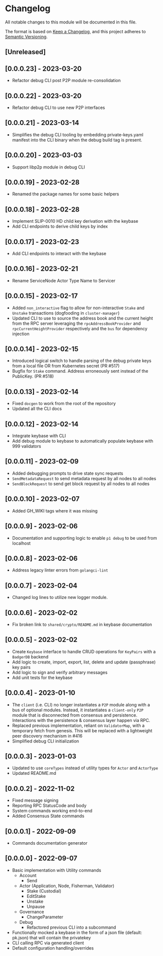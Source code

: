 # Changelog

All notable changes to this module will be documented in this file.

The format is based on [Keep a Changelog](https://keepachangelog.com/en/1.0.0/),
and this project adheres to [Semantic Versioning](https://semver.org/spec/v2.0.0.html).

## [Unreleased]

## [0.0.0.23] - 2023-03-20

- Refactor debug CLI post P2P module re-consolidation

## [0.0.0.22] - 2023-03-20

- Refactor debug CLI to use new P2P interfaces

## [0.0.0.21] - 2023-03-14

- Simplifies the debug CLI tooling by embedding private-keys.yaml manifest
  into the CLI binary when the debug build tag is present.

## [0.0.0.20] - 2023-03-03

- Support libp2p module in debug CLI

## [0.0.0.19] - 2023-02-28

- Renamed the package names for some basic helpers

## [0.0.0.18] - 2023-02-28

- Implement SLIP-0010 HD child key derivation with the keybase
- Add CLI endpoints to derive child keys by index

## [0.0.0.17] - 2023-02-23

- Add CLI endpoints to interact with the keybase

## [0.0.0.16] - 2023-02-21

- Rename ServiceNode Actor Type Name to Servicer

## [0.0.0.15] - 2023-02-17

- Added `non_interactive` flag to allow for non-interactive `Stake` and `Unstake` transactions (dogfooding in `cluster-manager`)
- Updated CLI to use to source the address book and the current height from the RPC server leveraging the `rpcAddressBookProvider` and `rpcCurrentHeightProvider` respectively and the `bus` for dependency injection

## [0.0.0.14] - 2023-02-15

- Introduced logical switch to handle parsing of the debug private keys from a local file OR from Kubernetes secret (PR #517)
- Bugfix for `Stake` command. Address erroneously sent instead of the PublicKey. (PR #518)

## [0.0.0.13] - 2023-02-14

- Fixed `docgen` to work from the root of the repository
- Updated all the CLI docs

## [0.0.0.12] - 2023-02-14

- Integrate keybase with CLI
- Add debug module to keybase to automatically populate keybase with 999 validators

## [0.0.0.11] - 2023-02-09

- Added debugging prompts to drive state sync requests
- `SendMetadataRequest` to send metadata request by all nodes to all nodes
- `SendBlockRequest` to send get block request by all nodes to all nodes

## [0.0.0.10] - 2023-02-07

- Added GH_WIKI tags where it was missing

## [0.0.0.9] - 2023-02-06

- Documentation and supporting logic to enable `p1 debug` to be used from localhost

## [0.0.0.8] - 2023-02-06

- Address legacy linter errors from `golangci-lint`

## [0.0.0.7] - 2023-02-04

- Changed log lines to utilize new logger module.

## [0.0.0.6] - 2023-02-02

- Fix broken link to `shared/crypto/README.md` in keybase documentation

## [0.0.0.5] - 2023-02-02

- Create `Keybase` interface to handle CRUD operations for `KeyPairs` with a `BadgerDB` backend
- Add logic to create, import, export, list, delete and update (passphrase) key pairs
- Add logic to sign and verify arbitrary messages
- Add unit tests for the keybase

## [0.0.0.4] - 2023-01-10

- The `client` (i.e. CLI) no longer instantiates a `P2P` module along with a bus of optional modules. Instead, it instantiates a `client-only` `P2P` module that is disconnected from consensus and persistence. Interactions with the persistence & consensus layer happen via RPC.
- Replaced previous implementation, reliant on `ValidatorMap`, with a temporary fetch from genesis. This will be replaced with a lightweight peer discovery mechanism in #416
- Simplified debug CLI initialization

## [0.0.0.3] - 2023-01-03

- Updated to use `coreTypes` instead of utility types for `Actor` and `ActorType`
- Updated README.md

## [0.0.0.2] - 2022-11-02

- Fixed message signing
- Reporting RPC StatusCode and body
- System commands working end-to-end
- Added Consensus State commands

## [0.0.0.1] - 2022-09-09

- Commands documentation generator

## [0.0.0.0] - 2022-09-07

- Basic implementation with Utility commands
  - Account
    - Send
  - Actor (Application, Node, Fisherman, Validator)
    - Stake (Custodial)
    - EditStake
    - Unstake
    - Unpause
  - Governance
    - ChangeParameter
  - Debug
    - Refactored previous CLI into a subcommand
- Functionally mocked a keybase in the form of a json file (default: pk.json) that will contain the privatekey
- CLI calling RPC via generated client
- Default configuration handling/overrides

<!-- GITHUB_WIKI: changelog/client -->
